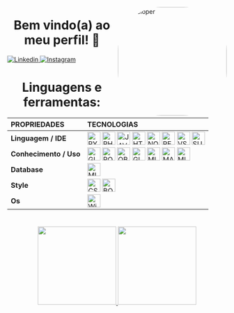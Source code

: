 <img min_width="450px" max-width="250" width="250" align="right" alt="Developer" style="border-radius:100px" src="https://pngimage.net/wp-content/uploads/2018/06/web-developer-png-2.png" alt="web developer png 2"></a>

<h1 align="center">Bem vindo(a) ao meu perfil! 👋</h1>
<p>  
</p>
    </h1>
    <div align="left">
        <a href="https://www.linkedin.com/in/aygon-cordeiro-7b63a0214/" target="_blank">
            <img alt="Linkedin" src="https://img.shields.io/badge/LinkedIn-0077B5?style=for-the-badge&logo=linkedin&logoColor=white">
        </a>
        <a href="https://www.instagram.com/aygon_matheus/" target="_blank">
            <img alt="Instagram" src="https://img.shields.io/badge/Instagram-E4405F?style=for-the-badge&logo=instagram&logoColor=white">
    </a>
</div>



##

<h1 align="center">Linguagens e ferramentas:</h1>
<div style="display: inline_block;" align="center">

|  **PROPRIEDADES** | **TECNOLOGIAS** |
| :---------        |     :---------  |
|**Linguagem / IDE** | <img align="center" alt="PYTHON" height="30" src="https://img.shields.io/badge/Python-FFD43B?style=for-the-badge&logo=python&logoColor=blue"> <img align="center" alt="PHP" height="30" src="https://img.shields.io/badge/PHP-777BB4?style=for-the-badge&logo=php&logoColor=white"> <img align="center" alt="JAVASCRIPT" height="30" src="https://img.shields.io/badge/JavaScript-323330?style=for-the-badge&logo=javascript&logoColor=F7DF1E"> <img align="center" alt="HTML" height="30" src="https://img.shields.io/badge/HTML5-E34F26?style=for-the-badge&logo=html5&logoColor=white"> <img align="center" alt="NODE JS" height="30" src="https://img.shields.io/badge/Node.js-339933?style=for-the-badge&logo=nodedotjs&logoColor=white"> <img align="center" alt="REACT JS" height="30" src="https://img.shields.io/badge/React-20232A?style=for-the-badge&logo=react&logoColor=61DAFB"> <img align="center" alt="VSCODE" height="30" src="https://img.shields.io/badge/VSCode-blue?&style=for-the-badge&logo=visual-studio&logoColor=white"> <img align="center" alt="SUBLIME TEXT" height="30" src="https://img.shields.io/badge/sublime_text-%23575757.svg?&style=for-the-badge&logo=sublime-text&logoColor=important"> |
|**Conhecimento / Uso** |  <img align="center" alt="GIT" height="30" src="https://img.shields.io/badge/git-61210B?&style=for-the-badge&logo=git&logoColor=white"> <img align="center" alt="POSTMAN" height="30" src="https://img.shields.io/badge/Postman-FF6C37?style=for-the-badge&logo=Postman&logoColor=white"> <img align="center" alt="OBSIDIAN" height="30" src="https://img.shields.io/badge/obsidian-0d1533?& style=for-the-badge&logo=obsidian&logoColor=white"> <img align="center" alt="GITHUB" height="30" src="https://img.shields.io/badge/GitHub-100000?style=for-the-badge&logo=github&logoColor=white"> <img align="center" alt="MICROSOFT POWER BI" height="30" src="https://img.shields.io/badge/PowerBI-F2C811?style=for-the-badge&logo=Power%20BI&logoColor=white"> <img align="center" alt="MARKDOWN" height="30" src="https://img.shields.io/badge/Markdown-000000?style=for-the-badge&logo=markdown&logoColor=white"> <img align="center" alt="MICROSOFT OFFICE" height="30" src="https://img.shields.io/badge/Microsoft_Office-D83B01?style=for-the-badge&logo=microsoft-office&logoColor=white">|
|**Database** |  <img align="center" alt="MICROSOFT SQL SERVER" height="30" src="https://img.shields.io/badge/Microsoft_SQL_Server-CC2927?style=for-the-badge&logo=microsoft-sql-server&logoColor=white">
 | **Style** |  <img align="center" alt="CSS" height="30" src="https://img.shields.io/badge/css-007ACC?style=for-the-badge&logo=css3&logoColor=white"> <img align="center" alt="BOOTSTRAP" height="30" src="https://img.shields.io/badge/Bootstrap-563D7C?style=for-the-badge&logo=bootstrap&logoColor=white"> |
|**Os** | <img align="center" alt="Windows" height="30" src="https://img.shields.io/badge/windows-862d59?style=for-the-badge&logo=windows&logoColor=white">|
</div>


# 

<div align="center">
  <a href="https://github.com/AygonCordeiro">
  <img height="180em" src="https://github-readme-stats.vercel.app/api?username=AygonCordeiro&show_icons=true&theme=dracula&include_all_commits=true&count_private=true"/>
  <img height="180em" src="https://github-readme-stats.vercel.app/api/top-langs/?username=AygonCordeiro&layout=compact&langs_count=7&theme=dracula"/>
</div>                     

#

</p>
      
  
